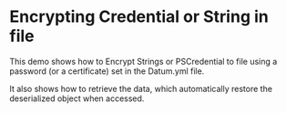 # Encrypting Credential or String in file

This demo shows how to Encrypt Strings or PSCredential to file using a password (or a certificate) set in the Datum.yml file.

It also shows how to retrieve the data, which automatically restore the deserialized object when accessed.



